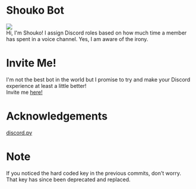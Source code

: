 # Shouko Bot
![](https://data.whicdn.com/images/293013699/original.gif)\
Hi, I'm Shouko! I assign Discord roles based on how much time a member has spent
in a voice channel. Yes, I am aware of the irony.

# Invite Me!
I'm not the best bot in the world but I promise to try and make your Discord 
experience at least a little better!\
Invite me [here!](https://discordapp.com/oauth2/authorize?client_id=462379854629699594&scope=bot&permissions=268659712)

# Acknowledgements
[discord.py](https://github.com/Rapptz/discord.py)

# Note
If you noticed the hard coded key in the previous commits, don't worry. That
key has since been deprecated and replaced.
